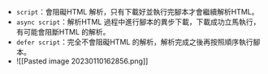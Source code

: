 -   `script`：會阻礙HTML 解析，只有下載好並執行完腳本才會繼續解析HTML。
-   `async script`：解析HTML 過程中進行腳本的異步下載，下載成功立馬執行，有可能會阻斷HTML 的解析。
-   `defer script`：完全不會阻礙HTML 的解析，解析完成之後再按照順序執行腳本。
- ![[Pasted image 20230110162856.png]]